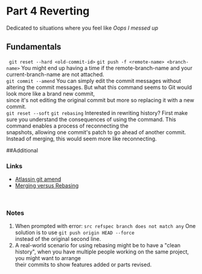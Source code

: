 # Part 4 Reverting
Dedicated to situations where you feel like _Oops I messed up_
## Fundamentals
``` git reset --hard <old-commit-id>```
```git push -f <remote-name> <branch-name>```
You might end up having a time if the remote-branch-name and your current-branch-name are not attached. 
<br/>
```git commit --amend```
You can simply edit the commit messages without altering the commit messages. But what this command seems to Git would look more like a brand new commit, <br/>
since it's not editing the original commit but more so replacing it with a new commit.
<br/>
```git reset --soft```
```git rebasing```
Interested in rewriting history? First make sure you understand the consequences of using the command. This command enables a process of reconnecting the<br/>
snapshots, allowing one commit's patch to go ahead of another commit. Instead of merging, this would seem more like reconnecting. 
<br/>

##Additional
### Links
- [Atlassin git amend](https://www.atlassian.com/git/tutorials/rewriting-history#git-commit--amend)
- [Merging versus Rebasing](https://www.atlassian.com/git/tutorials/merging-vs-rebasing)
<br/>

### Notes
1. When prompted with error: ``` src refspec branch does not match any ``` 
One solution is to use ``` git push origin HEAD --force ``` <br/> 
instead of the original second line.
2. A real-world scenario for using rebasing might be to have a "clean history", when you have multiple people working on the same project, you might want to arrange <br/>
their commits to show features added or parts revised.
